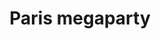 ---
title: "Paris megaparty"
address: "15 rue de la rue"
postalCode : "75008"
city: "Paris"
label: "Hotel de Ville Paris 7ème"
description: "Best party Best party Best party Best party Best party Best party Best party Best party Best party Best party Best party Best party Best party Best party Best party Best party Best party Best party Best party Best party Best party Best party Best party Best party Best party Best party Best party Best party Best party Best party Best party Best party Best party Best party Best party Best party Best party Best party Best party Best party"
important: false
association: "paris-organisation"
photos: ""
when: "2020-03-03T14:15:59-06:00"
---